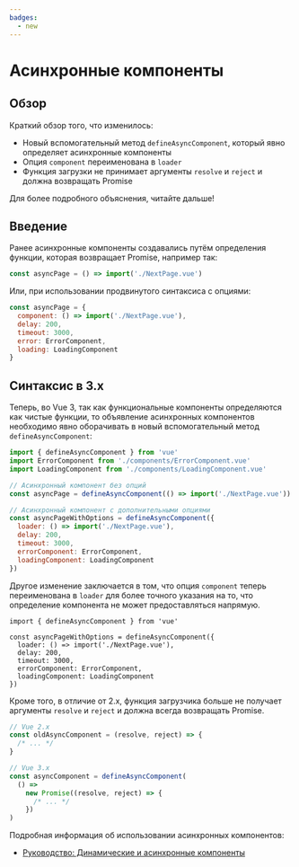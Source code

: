 ```yaml
---
badges:
  - new
---
```


# Асинхронные компоненты <MigrationBadges :badges="$frontmatter.badges" />

## Обзор

Краткий обзор того, что изменилось:

- Новый вспомогательный метод `defineAsyncComponent`, который явно определяет асинхронные компоненты
- Опция `component` переименована в `loader`
- Функция загрузки не принимает аргументы `resolve` и `reject` и должна возвращать Promise

Для более подробного объяснения, читайте дальше!

## Введение

Ранее асинхронные компоненты создавались путём определения функции, которая возвращает Promise, например так:

```js
const asyncPage = () => import('./NextPage.vue')
```

Или, при использовании продвинутого синтаксиса с опциями:

```js
const asyncPage = {
  component: () => import('./NextPage.vue'),
  delay: 200,
  timeout: 3000,
  error: ErrorComponent,
  loading: LoadingComponent
}
```

## Синтаксис в 3.x

Теперь, во Vue 3, так как функциональные компоненты определяются как чистые функции, то объявление асинхронных компонентов необходимо явно оборачивать в новый вспомогательный метод `defineAsyncComponent`:

```js
import { defineAsyncComponent } from 'vue'
import ErrorComponent from './components/ErrorComponent.vue'
import LoadingComponent from './components/LoadingComponent.vue'

// Асинхронный компонент без опций
const asyncPage = defineAsyncComponent(() => import('./NextPage.vue'))

// Асинхронный компонент с дополнительными опциями
const asyncPageWithOptions = defineAsyncComponent({
  loader: () => import('./NextPage.vue'),
  delay: 200,
  timeout: 3000,
  errorComponent: ErrorComponent,
  loadingComponent: LoadingComponent
})
```

Другое изменение заключается в том, что опция `component` теперь переименована в `loader` для более точного указания на то, что определение компонента не может предоставляться напрямую.

```js{4}
import { defineAsyncComponent } from 'vue'

const asyncPageWithOptions = defineAsyncComponent({
  loader: () => import('./NextPage.vue'),
  delay: 200,
  timeout: 3000,
  errorComponent: ErrorComponent,
  loadingComponent: LoadingComponent
})
```

Кроме того, в отличие от 2.x, функция загрузчика больше не получает аргументы `resolve` и `reject` и должна всегда возвращать Promise.

```js
// Vue 2.x
const oldAsyncComponent = (resolve, reject) => {
  /* ... */
}

// Vue 3.x
const asyncComponent = defineAsyncComponent(
  () =>
    new Promise((resolve, reject) => {
      /* ... */
    })
)
```

Подробная информация об использовании асинхронных компонентов:

- [Руководство: Динамические и асинхронные компоненты](../component-dynamic-async.md#dynamic-components-with-keep-alive)
